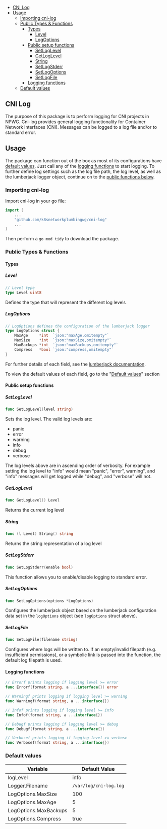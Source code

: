 - [CNI Log](#cni-log)
- [Usage](#usage)
  - [Importing cni-log](#importing-cni-log)
  - [Public Types & Functions](#public-types--functions)
    - [Types](#types)
      - [Level](#level)
      - [LogOptions](#logoptions)
    - [Public setup functions](#public-setup-functions)
      - [SetLogLevel](#setloglevel)
      - [GetLogLevel](#getloglevel)
      - [String](#string)
      - [SetLogStderr](#setlogstderr)
      - [SetLogOptions](#setlogoptions)
      - [SetLogFile](#setlogfile)
    - [Logging functions](#logging-functions)
  - [Default values](#default-values)

## CNI Log
The purpose of this package is to perform logging for CNI projects in NPWG. Cni-log provides general logging functionality for Container Network Interfaces (CNI). Messages can be logged to a log file and/or to standard error.  

## Usage
The package can function out of the box as most of its configurations have [default values](#default-values). Just call any of the [logging functions](#logging-functions) to start logging. To further define log settings such as the log file path, the log level, as well as the lumberjack logger object, continue on to the [public functions below](#public-types--functions).

### Importing cni-log
Import cni-log in your go file:
```go
import (
    ...
    "github.com/k8snetworkplumbingwg/cni-log"
    ...
)
```

Then perform a `go mod tidy` to download the package.

### Public Types & Functions
#### Types
##### Level
```go
// Level type
type Level uint8
```
Defines the type that will represent the different log levels

##### LogOptions
```go
// LogOptions defines the configuration of the lumberjack logger
type LogOptions struct {
	MaxAge     *int  `json:"maxAge,omitempty"`
	MaxSize    *int  `json:"maxSize,omitempty"`
	MaxBackups *int  `json:"maxBackups,omitempty"`
	Compress   *bool `json:"compress,omitempty"`
}
```
For further details of each field, see the [lumberjack documentation](https://github.com/natefinch/lumberjack). 

To view the default values of each field, go to the "[Default values](#default-values)" section

#### Public setup functions

##### SetLogLevel
```go
func SetLogLevel(level string)
```
Sets the log level. The valid log levels are:
- panic 
- error 
- warning 
- info 
- debug
- verbose

The log levels above are in ascending order of verbosity. For example setting the log level to "info" would mean "panic", "error", warning", and "info" messages will get logged while "debug", and "verbose" will not. 

##### GetLogLevel
```go
func GetLogLevel() Level
```
Returns the current log level

##### String
```go
func (l Level) String() string
```
Returns the string representation of a log level

##### SetLogStderr
```go
func SetLogStderr(enable bool)
```
This function allows you to enable/disable logging to standard error. 

##### SetLogOptions
```go
func SetLogOptions(options *LogOptions)
```
Configures the lumberjack object based on the lumberjack configuration data set in the ``logOptions`` object (see ``logOptions`` struct above).

##### SetLogFile
```go
func SetLogFile(filename string)
```
Configures where logs will be written to. If an empty/invalid filepath (e.g. insufficient permissions), or a symbolic link is passed into the function, the default log filepath is used.

#### Logging functions
```go
// Errorf prints logging if logging level >= error
func Errorf(format string, a ...interface{}) error 

// Warningf prints logging if logging level >= warning
func Warningf(format string, a ...interface{})

// Infof prints logging if logging level >= info
func Infof(format string, a ...interface{})

// Debugf prints logging if logging level >= debug
func Debugf(format string, a ...interface{})

// Verbosef prints logging if logging level >= verbose
func Verbosef(format string, a ...interface{})
```

### Default values
| Variable | Default Value |
| ---     | ---           |
| logLevel | info |
| Logger.Filename | ``/var/log/cni-log.log`` |
| LogOptions.MaxSize | 100 |
| LogOptions.MaxAge | 5 |
| LogOptions.MaxBackups | 5 |
| LogOptions.Compress | true |